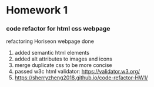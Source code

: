 # Homework 1
### code refactor for html css webpage
refactoring Horiseon webpage done

1. added semantic html elements
2. added alt attributes to images and icons
3. merge duplicate css to be more concise
4. passed w3c html validator: https://validator.w3.org/
5. https://sherryzheng2018.github.io/code-refactor-HW1/
